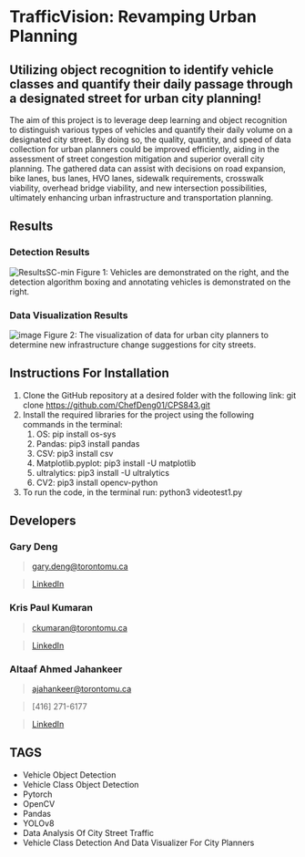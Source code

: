 # TrafficVision: Revamping Urban Planning

## Utilizing object recognition to identify vehicle classes and quantify their daily passage through a designated street for urban city planning!

The aim of this project is to leverage deep learning and object recognition to distinguish various types of vehicles and quantify their daily volume on a designated city street. By doing so, the quality, quantity, and speed of data collection for urban planners could be improved efficiently, aiding in the assessment of street congestion mitigation and superior overall city planning. The gathered data can assist with decisions on road expansion, bike lanes, bus lanes, HVO lanes, sidewalk requirements, crosswalk viability, overhead bridge viability, and new intersection possibilities, ultimately enhancing urban infrastructure and transportation planning.

## Results

### Detection Results
![ResultsSC-min](https://github.com/ChefDeng01/CPS843/assets/64322365/08cae90a-9e4e-404d-b51f-7a032708a931)
Figure 1: Vehicles are demonstrated on the right, and the detection algorithm boxing and annotating vehicles is demonstrated on the right. 

### Data Visualization Results
![image](https://github.com/ChefDeng01/CPS843/assets/64322365/8f48813a-0cdb-45ae-baa1-5534a8ae9606)
Figure 2: The visualization of data for urban city planners to determine new infrastructure change suggestions for city streets.

## Instructions For Installation

1. Clone the GitHub repository at a desired folder with the following link: git clone https://github.com/ChefDeng01/CPS843.git
2. Install the required libraries for the project using the following commands in the terminal:
    1. OS: pip install os-sys
    2. Pandas: pip3 install pandas
    3. CSV: pip3 install csv
    4. Matplotlib.pyplot: pip3 install -U matplotlib
    5. ultralytics: pip3 install -U ultralytics
    6. CV2: pip3 install opencv-python
3. To run the code, in the terminal run: python3 videotest1.py

## Developers

### Gary Deng
>gary.deng@torontomu.ca

>[LinkedIn](https://www.linkedin.com/in/gary-deng-060087203/)

### Kris Paul Kumaran
>ckumaran@torontomu.ca

>[LinkedIn](https://www.linkedin.com/in/chrispaulkumaran/)

### Altaaf Ahmed Jahankeer
>ajahankeer@torontomu.ca

>[416] 271-6177

>[LinkedIn](https://www.linkedin.com/in/altaafj/)

## TAGS

* Vehicle Object Detection
* Vehicle Class Object Detection
* Pytorch
* OpenCV
* Pandas
* YOLOv8
* Data Analysis Of City Street Traffic
* Vehicle Class Detection And Data Visualizer For City Planners
